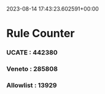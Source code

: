 2023-08-14 17:43:23.602591+00:00
# Rule Counter 
 ### UCATE : 442380

 ### Veneto : 285808

 ### Allowlist : 13929